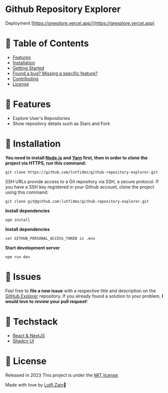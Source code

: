 # Github Repository Explorer
Deployment [https://grexplore.vercel.app/](https://grexplore.vercel.app)

# :pushpin: Table of Contents

- [Features](#rocket-features)
- [Installation](#construction_worker-installation)
- [Getting Started](#runner-getting-started)
- [Found a bug? Missing a specific feature?](#bug-issues)
- [Contributing](#tada-contributing)
- [License](#closed_book-license)

# :rocket: Features

- Explore User's Repositories
- Show repository details such as Stars and Fork

# :construction_worker: Installation

**You need to install [Node.js](https://nodejs.org/en/download/) and [Yarn](https://yarnpkg.com/) first, then in order to clone the project via HTTPS, run this command:**

```
git clone https://github.com/lutfidmz/github-repository-explorer.git
```

SSH URLs provide access to a Git repository via SSH, a secure protocol. If you have a SSH key registered in your Github account, clone the project using this command:

```
git clone git@github.com:lutfidmz/github-repository-explorer.git
```

**Install dependencies**

```
npm install
```

**Install dependencies**

```
set GITHUB_PERSONAL_ACCESS_TOKEN in .env
```

**Start development server**

```
npm run dev
```

# :bug: Issues

Feel free to **file a new issue** with a respective title and description on the [GitHub Explorer](https://github.com/lutfidmz/github-repository-explorer/issues) repository. If you already found a solution to your problem, **I would love to review your pull request**!

# :tada: Techstack

- [React & NextJS](https://nextjs.org/)
- [Shadcn UI](https://ui.shadcn.com/)

# :closed_book: License

Released in 2023
This project is under the [MIT license](https://github.com/lutfidmz/github-repository-explorer/master/LICENSE).

Made with love by [Lutfi Zain](https://github.com/LauraBeatris)🚀
